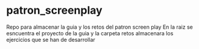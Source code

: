 # patron_screenplay

Repo para almacenar la guia y los retos del patron screen play
En la raiz se esncuentra el proyecto de la guia y la carpeta retos almacenara los ejercicios que se han de desarrollar
